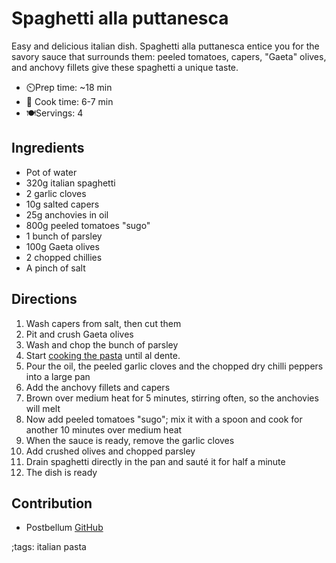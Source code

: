 # Spaghetti alla puttanesca
Easy and delicious italian dish. Spaghetti alla puttanesca entice you for the savory sauce that surrounds them: peeled tomatoes, capers, "Gaeta" olives,  and anchovy fillets give these spaghetti a unique taste.

- ⏲️Prep time: ~18 min
- 🍳 Cook time: 6-7 min
- 🍽️Servings: 4

## Ingredients

- Pot of water
- 320g italian spaghetti
- 2 garlic cloves
- 10g salted capers
- 25g anchovies in oil
- 800g peeled tomatoes "sugo"
- 1 bunch of parsley
- 100g Gaeta olives
- 2 chopped chillies
- A pinch of salt

## Directions

1. Wash capers from salt, then cut them
2. Pit and crush Gaeta olives
3. Wash and chop the bunch of parsley
4. Start [cooking the pasta](pasta.html) until al dente.
5. Pour the oil, the peeled garlic cloves and the chopped dry chilli peppers into a large pan
6. Add the anchovy fillets and capers
7. Brown over medium heat for 5 minutes, stirring often, so the anchovies will melt 
8. Now add peeled tomatoes "sugo"; mix it with a spoon and cook for another 10 minutes over medium heat
9. When the sauce is ready, remove the garlic cloves
10. Add crushed olives and chopped parsley
11. Drain spaghetti directly in the pan and sauté it for half a minute
12. The dish is ready

## Contribution

- Postbellum [GitHub](https://github.com/postbellum)

;tags: italian pasta
